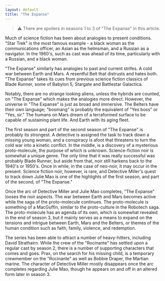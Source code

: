 ```yaml
---
layout: default
title: "The Expanse"
---
```


> :warning: There are spoilers in seasons 1 to 3 of "The Expanse" in this article.

Much of science fiction has been about analogies to present conditions. "Star Trek" is the most famous example - a black woman as the communications officer, an Asian as the helmsman, and a Russian as a navigator. In the 1960's, such as cast was ahead of its time, particularly with a Russian, and a black woman.

"The Expanse" similarly has analogies to past and current strifes.  A cold war between Earth and Mars. A resentful Belt that distrusts and hates both. "The Expanse" takes its cues from previous science fiction classics of Blade Runner, some of Babylon 5, Stargate and Battlestar Galactica.

Notably, there are no strange looking aliens, unless the hybrids are counted, on "The Expanse" which makes the analogies more direct. However, the universe in "The Expanse" is just as broad and immersive. The Belters have their own language; "bosmang" is probably the equivalent of "Yes boss" or "Yes, sir." The humans on Mars dream of a terraformed surface to be capable of sustaining plant life. And Earth with its aging fleet.

The first season and part of the second season of "The Expanse" is probably its strongest. A detective is assigned the task to track down a missing young woman, and a conspiracy is afoot that threatens to turn the cold war into a kinetic conflict. In the middle, is a discovery of a mysterious proto-molecule, the purpose of which is unknown. Science-fiction noir is somewhat a unique genre. The only time that it was really successful was probably Blade Runner, but aside from that, noir still harkens back to the 1940's or 1950's. Once in while, in the case of neo-noir, it may occur in the present. Science fiction noir, however, is rare, and Detective Miller's quest to track down Julie Mao is one of the highlights of the first season, and part of the second, of "The Expanse."

Once the arc of Detective Miller and Julie Mao completes, "The Expanse" looses the noir aspects. The war between Earth and Mars becomes active while the saga of the proto-molecule continues. The proto-molecule is something of a MacGuffin, similar to the proto-culture in the Robotech saga. The proto-molecule has an agenda of its own, which is somewhat revealed in the end of season 3, but it mainly serves as a means to expand on the tensions and intrigue between Earth, Mars and the Belters, or themes of the human condition such as faith, family, violence, and redemption.

The series has been able to attract a number of heavy-hitters, including David Strathairn. While the crew of the "Rocinante" has settled upon a regular cast by season 2, there is a number of supporting characters that comes and goes. Prax, on the search for his missing child, is a temporary crewmember on the "Rocinante" as well as Bobbie Draper, the Martian marine. The character of Detective Miller mostly disappears once the arc completes regarding Julie Mao, though he appears on and off in an altered form later in season 3.

